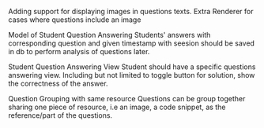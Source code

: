 Adding support for displaying images in questions texts.
Extra Renderer for cases where questions include an image


Model of Student Question Answering
Students' answers with corresponding question and given timestamp with seesion should be saved in db to perform analysis of questions later.


Student Question Answering View
Student should have a specific questions answering view.
Including but not limited to toggle button for solution, show the correctness of the answer. 

Question Grouping with same resource
Questions can be group together sharing one piece of resource, i.e an image, a code snippet, as the reference/part of the questions.